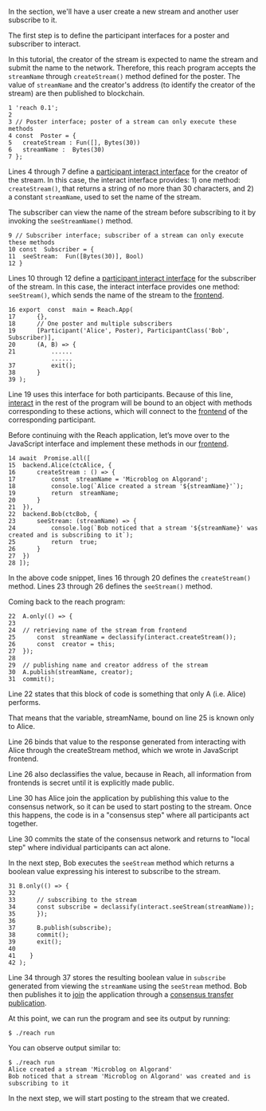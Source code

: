 In the section, we'll have a user create a new stream and another user subscribe to it. 

The first step is to define the participant interfaces for a poster and subscriber to interact. 

In this tutorial, the creator of the stream is expected to name the stream and submit the name to the network. Therefore, this reach program accepts the `streamName` through `createStream()` method defined for the poster. The value of `streamName` and the creator's address (to identify the creator of the stream) are then published to blockchain.

```
1 'reach 0.1';
2
3 // Poster interface; poster of a stream can only execute these methods
4 const  Poster = {
5	createStream : Fun([], Bytes(30))
6	streamName :  Bytes(30)
7 };
```
Lines 4 through 7 define a  [participant interact interface](https://docs.reach.sh/ref-programs-appinit.html#%28tech._participant._interact._interface%29)  for the creator of the stream. In this case, the interact interface provides: 1) one method: `createStream()`, that returns a string of no more than 30 characters, and 2) a constant `streamName`, used to set the name of the stream.

The subscriber can view the name of the stream before subscribing to it by invoking the `seeStreamName()` method.

```
9 // Subscriber interface; subscriber of a stream can only execute these methods
10 const  Subscriber = {
11	seeStream:  Fun([Bytes(30)], Bool)
12 }
```

Lines 10 through 12 define a  [participant interact interface](https://docs.reach.sh/ref-programs-appinit.html#%28tech._participant._interact._interface%29)  for the subscriber of the stream. In this case, the interact interface provides one method:  `seeStream()`, which sends the name of the stream to the [frontend](https://docs.reach.sh/ref-model.html#%28tech._frontend%29).

```
16 export  const  main = Reach.App(
17		{},
18		// One poster and multiple subscribers
19		[Participant('Alice', Poster), ParticipantClass('Bob', Subscriber)],
20		(A, B) => {
21			......
			......
37			exit();
38		}
39 );
```
[//]: <> (This below line doesn't make sense )

Line 19 uses this interface for both participants. Because of this line, [interact](https://docs.reach.sh/ref-programs-local.html#%28reach._%28%28interact%29%29%29) in the rest of the program will be bound to an object with methods corresponding to these actions, which will connect to the  [frontend](https://docs.reach.sh/ref-model.html#%28tech._frontend%29)  of the corresponding participant.

Before continuing with the Reach application, let’s move over to the JavaScript interface and implement these methods in our [frontend](https://docs.reach.sh/ref-model.html#%28tech._frontend%29).

```
14 await  Promise.all([
15	backend.Alice(ctcAlice, {
16		createStream : () => {
17			const  streamName = 'Microblog on Algorand';
18			console.log(`Alice created a stream '${streamName}'`);
19			return  streamName;
20		}
21	}),
22	backend.Bob(ctcBob, {
23		seeStream: (streamName) => {
24			console.log(`Bob noticed that a stream '${streamName}' was created and is subscribing to it`);
25			return  true;
26		}
27	})
28 ]);
```
In the above code snippet, lines 16 through 20 defines the `createStream()` method.
Lines 23 through 26 defines the `seeStream()` method.

Coming back to the reach program: 

```
22	A.only(() => {
23
24	// retrieving name of the stream from frontend
25	    const  streamName = declassify(interact.createStream());
26	    const  creator = this;
27	});
28
29	// publishing name and creator address of the stream
30	A.publish(streamName, creator);
31	commit();
```

Line 22 states that this block of code is something that only A (i.e. Alice) performs.

That means that the variable, streamName, bound on line 25 is known only to Alice.

Line 26 binds that value to the response generated from interacting with Alice through the createStream method, which we wrote in JavaScript frontend.

Line 26 also declassifies the value, because in Reach, all information from frontends is secret until it is explicitly made public.

Line 30 has Alice join the application by publishing this value to the consensus network, so it can be used to start posting to the stream. Once this happens, the code is in a "consensus step" where all participants act together.

Line 30 commits the state of the consensus network and returns to "local step" where individual participants can act alone.

In the next step, Bob executes the `seeStream` method which returns a boolean value expressing his interest to subscribe to the stream.

```
31 B.only(() => {
32
33      // subscribing to the stream
34      const subscribe = declassify(interact.seeStream(streamName)); 
35      });
36
37      B.publish(subscribe);
38      commit();
39      exit(); 
40    
41    }
42 );
```

Line 34 through 37 stores the resulting boolean value in `subscribe` generated from viewing the `streamName` using the `seeStream` method. Bob then publishes it to [join](https://docs.reach.sh/ref-model.html#%28tech._join%29) the application through a [consensus transfer publication](https://docs.reach.sh/ref-model.html#%28tech._consensus._transfer%29).

At this point, we can run the program and see its output by running:

```
$ ./reach run
```

You can observe output similar to: 

```
$ ./reach run
Alice created a stream 'Microblog on Algorand'
Bob noticed that a stream 'Microblog on Algorand' was created and is subscribing to it
```

In the next step, we will start posting to the stream that we created.